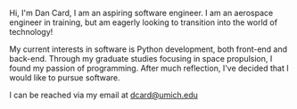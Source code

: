 Hi, I'm Dan Card, I am an aspiring software engineer.
I am an aerospace engineer in training, but am eagerly looking to transition into the world of technology!

My current interests in software is Python development, both front-end and back-end.
Through my graduate studies focusing in space propulsion, I found my passion of programming.
After much reflection, I've decided that I would like to pursue software.

I can be reached via my email at dcard@umich.edu


<!---
dancard32/dancard32 is a ✨ special ✨ repository because its `README.md` (this file) appears on your GitHub profile.
You can click the Preview link to take a look at your changes.
--->
